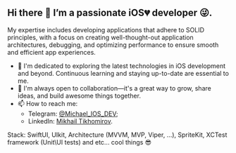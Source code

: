 ## Hi there 👋 I’m a passionate iOS💔 developer 😜.

My expertise includes developing applications that adhere to SOLID principles, with a focus on creating well-thought-out application architectures, debugging, and optimizing performance to ensure smooth and efficient app experiences.

- 📖 I'm dedicated to exploring the latest technologies in iOS development and beyond. Continuous learning and staying up-to-date are essential to me.
- 👯 I'm always open to collaboration—it's a great way to grow, share ideas, and build awesome things together.
- 📫 How to reach me:<br>
     - Telegram: [@Michael_IOS_DEV](https://t.me/Chipset090191);
     - LinkedIn: [Mikhail Tikhomirov](https://www.linkedin.com/in/mikhail-tikhomirov-303169288). 

Stack: SwiftUI, UIkit, Architecture (MVVM, MVP, Viper, ...), SpriteKit, XCTest framework (Unit\UI tests) and etc... cool things 😎
